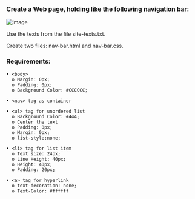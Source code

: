 ### Create a Web page, holding like the following navigation bar:

![image](https://github.com/nsinorov/SoftUniMainPath/assets/45227327/00e94b87-b049-4531-b457-5bd328a2d4d3)

Use the texts from the file site-texts.txt.

Create two files: nav-bar.html and nav-bar.css.

### Requirements:

    • <body>
      o Margin: 0px;
      o Padding: 0px;
      o Background Color: #CCCCCC;
      
    • <nav> tag as container
    
    • <ul> tag for unordered list
      o Background Color: #444;
      o Center the text
      o Padding: 0px;
      o Margin: 0px;
      o list-style:none;
      
    • <li> tag for list item
      o Text size: 24px;
      o Line Height: 40px;
      o Height: 40px;
      o Padding: 20px;
      
    • <a> tag for hyperlink
      o text-decoration: none;
      o Text-Color: #ffffff
